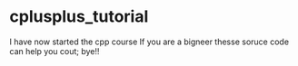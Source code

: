 # cplusplus_tutorial
I have now started the cpp course If you are a bigneer thesse soruce code can help you 
cout; 
bye!!
